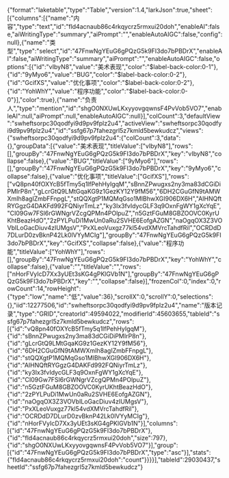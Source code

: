 {"format":"laketable","type":"Table","version":1.4,"larkJson":true,"sheet":[{"columns":[{"name":"内容","type":"text","id":"fld4acnaub86c4rkqycrz5rmxui20doh","enableAI":false,"aiWritingType":"summary","aiPrompt":"","enableAutoAIGC":false,"config":null},{"name":"类型","type":"select","id":"47FnwNgYEuG6gPQzG5k9FI3do7bPBDrX","enableAI":false,"aiWritingType":"summary","aiPrompt":"","enableAutoAIGC":false,"options":[{"id":"vIbyN8","value":"美术表现","color":"$label-back-color:0-1"},{"id":"9yMyo6","value":"BUG","color":"$label-back-color:0-2"},{"id":"GcifXS","value":"优化事项","color":"$label-back-color:0-2"},{"id":"YohWhY","value":"程序功能","color":"$label-back-color:0-0"}],"color":true},{"name":"负责人","type":"mention","id":"shgO0NXUwLKxyyovgqwnsF4PvVob5VO7","enableAI":null,"aiPrompt":null,"enableAutoAIGC":null}],"colCount":3,"defaultView":"swheftsorpc30qodfyi9d9pv9fplz2u4","activeView":"swheftsorpc30qodfyi9d9pv9fplz2u4","id":"ssfg67p7fahezgrl5z7kmld5bewkudcz","views":{"swheftsorpc30qodfyi9d9pv9fplz2u4":{"colCount":3,"data":{},"groupData":[{"value":"美术表现","titleValue":["vIbyN8"],"rows":[],"groupBy":"47FnwNgYEuG6gPQzG5k9FI3do7bPBDrX","key":"vIbyN8","collapse":false},{"value":"BUG","titleValue":["9yMyo6"],"rows":[],"groupBy":"47FnwNgYEuG6gPQzG5k9FI3do7bPBDrX","key":"9yMyo6","collapse":false},{"value":"优化事项","titleValue":["GcifXS"],"rows":["vQ8pn40fOXYcB5fTmy5q1lfPehHyIgqM","sBnnZPwugxs2ny3ma83dCGiDiPMIrP8n","gLcrGtQ9LMtGqaKG9z1GezKY12Y9fM56","6DH2CGuGfN9tAMWXmIh8agIZmbFFnpgL","stQQXgtP1MQMqGso1MIBhwXGI906DX6H","AIHNQftRYGgzG4DAKFd992FQNiyrTmLz","ky3Ix3fvIdycGLF3q9OxnFgWY1gXcYqE","CI09Gw7FSl6rGWNgrVZcgQPMn4POlpuZ","n5GztFGuM8GBZOOVC0KyrUKhtBeazHdO","2zPYLPuDi1MwUn0aRu2SVHE6EofgAZGN","naOgqOX3Z3VOVbILoGacDiuv4zIUMgsV","PxXLeoVuxgz77kl54vdXMVrcTahdfRil","OCRDdD7DLurD0zvBknP42Lk0lVYyMCIg"],"groupBy":"47FnwNgYEuG6gPQzG5k9FI3do7bPBDrX","key":"GcifXS","collapse":false},{"value":"程序功能","titleValue":["YohWhY"],"rows":[],"groupBy":"47FnwNgYEuG6gPQzG5k9FI3do7bPBDrX","key":"YohWhY","collapse":false},{"value":"","titleValue":"","rows":["nHorFVyIcD7Xx3yUEt3sKG4gPKlGVb1N"],"groupBy":"47FnwNgYEuG6gPQzG5k9FI3do7bPBDrX","key":"","collapse":false}],"frozenCol":0,"index":0,"rowCount":14,"rowHeight":{"type":"low","name":"低","value":36},"scrollX":0,"scrollY":0,"selections":{},"iid":12277506,"id":"swheftsorpc30qodfyi9d9pv9fplz2u4","name":"版本记录","type":"GRID","creatorId":49594022,"modifierId":45603655,"tableId":"ssfg67p7fahezgrl5z7kmld5bewkudcz","rows":[{"id":"vQ8pn40fOXYcB5fTmy5q1lfPehHyIgqM"},{"id":"sBnnZPwugxs2ny3ma83dCGiDiPMIrP8n"},{"id":"gLcrGtQ9LMtGqaKG9z1GezKY12Y9fM56"},{"id":"6DH2CGuGfN9tAMWXmIh8agIZmbFFnpgL"},{"id":"stQQXgtP1MQMqGso1MIBhwXGI906DX6H"},{"id":"AIHNQftRYGgzG4DAKFd992FQNiyrTmLz"},{"id":"ky3Ix3fvIdycGLF3q9OxnFgWY1gXcYqE"},{"id":"CI09Gw7FSl6rGWNgrVZcgQPMn4POlpuZ"},{"id":"n5GztFGuM8GBZOOVC0KyrUKhtBeazHdO"},{"id":"2zPYLPuDi1MwUn0aRu2SVHE6EofgAZGN"},{"id":"naOgqOX3Z3VOVbILoGacDiuv4zIUMgsV"},{"id":"PxXLeoVuxgz77kl54vdXMVrcTahdfRil"},{"id":"OCRDdD7DLurD0zvBknP42Lk0lVYyMCIg"},{"id":"nHorFVyIcD7Xx3yUEt3sKG4gPKlGVb1N"}],"columns":[{"id":"47FnwNgYEuG6gPQzG5k9FI3do7bPBDrX"},{"id":"fld4acnaub86c4rkqycrz5rmxui20doh","size":797},{"id":"shgO0NXUwLKxyyovgqwnsF4PvVob5VO7"}],"group":[{"id":"47FnwNgYEuG6gPQzG5k9FI3do7bPBDrX","type":"asc"}],"stats":{"fld4acnaub86c4rkqycrz5rmxui20doh":"count"}}}}],"tableId":29030437,"sheetId":"ssfg67p7fahezgrl5z7kmld5bewkudcz"}